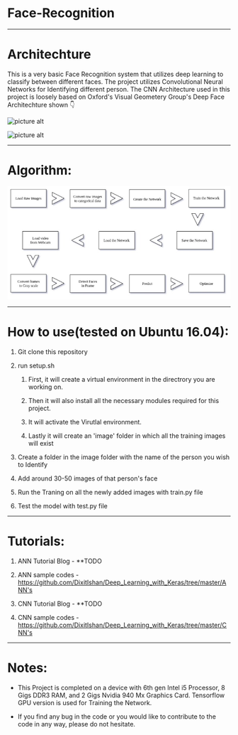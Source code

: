 # Face-Recognition

- - - -
  
# Architechture

This is a very basic Face Recognition system that utilizes deep learning to classify between different faces. The project utilizes Convolutional Neural Networks for Identifying different person. The CNN Architecture used in this project is loosely based on Oxford's Visual Geometery Group's Deep Face Architechture shown :point_down:


![picture alt](https://i0.wp.com/sefiks.com/wp-content/uploads/2018/08/vgg-face-model.png?ssl=1 "VGG 16")

![picture alt](https://i0.wp.com/sefiks.com/wp-content/uploads/2019/04/vgg-face-architecture.jpg?ssl=1 "VGG 16")

- - - -

# Algorithm:

![picture alt](https://github.com/DixitIshan/Face-Recognition/blob/master/screenshots/Untitled%20Diagram%20(1).jpg "Flow")

- - - -

# How to use(tested on Ubuntu 16.04):
1. Git clone this repository

2. run setup.sh
	1. First, it will create a virtual environment in the directrory you are working on.
	
	2. Then it will also install all the necessary modules required for this project.
	
	3. It will activate the Virutlal environment.
	
	4. Lastly it will create an 'image' folder in which all the training images will exist

3. Create a folder in the image folder with the name of the person you wish to Identify

4. Add around 30-50 images of that person's face

5. Run the Traning on all the newly added images with train.py file

6. Test the model with test.py file

- - - -

# Tutorials:

1. ANN Tutorial Blog - **TODO

2. ANN sample codes - https://github.com/DixitIshan/Deep_Learning_with_Keras/tree/master/ANN's

3. CNN Tutorial Blog - **TODO

4. CNN sample codes - https://github.com/DixitIshan/Deep_Learning_with_Keras/tree/master/CNN's

- - - -

# Notes:

* This Project is completed on a device with 6th gen Intel i5 Processor, 8 Gigs DDR3 RAM, and 2 Gigs Nvidia 940 Mx Graphics Card. Tensorflow GPU version is used for Training the Network.

* If you find any bug in the code or you would like to contribute to the code in any way, please do not hesitate.
